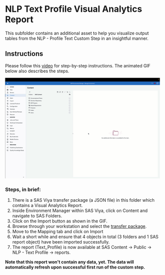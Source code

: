 # NLP Text Profile Visual Analytics Report

This subfolder contains an additional asset to help you visualize output tables from the NLP - Profile Text Custom Step in an insightful manner.

## Instructions

Please follow this [video](./Instructions%20-%20Import%20VA%20report.mp4) for step-by-step instructions. The animated GIF below also describes the steps.

![Instructions - Import VA Report](./img/Demo%20-%20Import%20VA%20Report.gif)

### Steps, in brief:

1. There is a SAS Viya transfer package (a JSON file) in this folder which contains a Visual Analytics Report.
2. Inside Environment Manager within SAS Viya, click on Content and navigate to SAS Folders.
3. Click on the Import button as shown in the GIF.
4. Browse through your workstation and select the [transfer package](./NLP%20-%20Text%20Profile%20Package.json).
5. Move to the Mapping tab and click on Import
6. Wait a short while and ensure that 4 objects in total (3 folders and 1 SAS report object) have been imported successfully.
7. The report (Text_Profile) is now available at SAS Content -> Public -> NLP - Text Profile -> reports.

**Note that this report won't contain any data, yet.  The data will automatically refresh upon successful first run of the custom step.**

